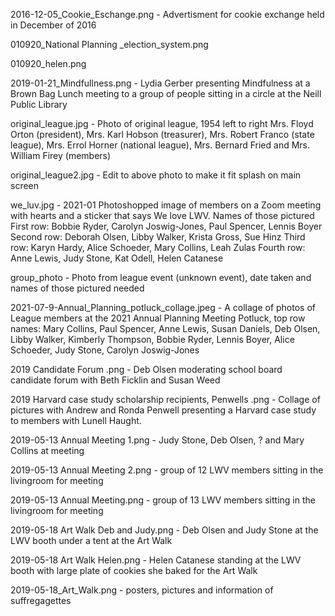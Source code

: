 2016-12-05_Cookie_Eschange.png - Advertisment for cookie exchange held in December of 2016

010920_National Planning _election_system.png

010920_helen.png

2019-01-21_Mindfullness.png - Lydia Gerber presenting Mindfulness at a Brown Bag Lunch meeting to a group of people sitting in a circle at the Neill Public Library

original_league.jpg - Photo of original league, 1954 left to right Mrs. Floyd Orton (president), Mrs. Karl Hobson (treasurer), Mrs. Robert Franco (state league), Mrs. Errol Horner (national league), Mrs. Bernard Fried and Mrs. William Firey (members)

original_league2.jpg - Edit to above photo to make it fit splash on main screen

we_luv.jpg - 2021-01 Photoshopped image of members on a Zoom meeting with hearts and a sticker that says We love LWV.  Names of those pictured  First row: Bobbie Ryder, Carolyn Joswig-Jones, Paul Spencer, Lennis Boyer  Second row: Deborah Olsen, Libby Walker, Krista Gross, Sue Hinz Third row: Karyn Hardy, Alice Schoeder, Mary Collins, Leah Zulas Fourth row: Anne Lewis, Judy Stone, Kat Odell, Helen Catanese

group_photo - Photo from league event (unknown event), date taken and names of those pictured needed

2021-07-9-Annual_Planning_potluck_collage.jpeg - A collage of photos of League members at the 2021 Annual Planning Meeting Potluck, top row names: Mary Collins, Paul Spencer, Anne Lewis, Susan Daniels, Deb Olsen, Libby Walker, Kimberly Thompson, Bobbie Ryder, Lennis Boyer, Alice Schoeder, Judy Stone, Carolyn Joswig-Jones

2019 Candidate Forum .png - Deb Olsen moderating school board candidate forum with Beth Ficklin and Susan Weed

2019 Harvard case study scholarship recipients, Penwells .png - Collage of pictures with Andrew and Ronda Penwell presenting a Harvard case study to members with Lunell Haught.

2019-05-13 Annual Meeting 1.png - Judy Stone, Deb Olsen, ? and Mary Collins at meeting

2019-05-13 Annual Meeting 2.png - group of 12 LWV members sitting in the livingroom for meeting

2019-05-13 Annual Meeting.png - group of 13 LWV members sitting in the livingroom for meeting

2019-05-18 Art Walk Deb and Judy.png - Deb Olsen and Judy Stone at the LWV booth under a tent at the Art Walk

2019-05-18 Art Walk Helen.png - Helen Catanese standing at the LWV booth with large plate of cookies she baked for the Art Walk

2019-05-18_Art_Walk.png - posters, pictures and information of suffregagettes


